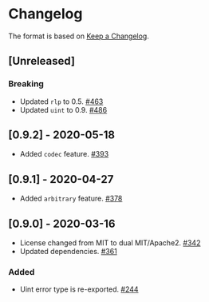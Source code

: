 # Changelog

The format is based on [Keep a Changelog].

[Keep a Changelog]: http://keepachangelog.com/en/1.0.0/

## [Unreleased]
### Breaking
- Updated `rlp` to 0.5. [#463](https://github.com/tetcoin/tetsy-common/pull/463)
- Updated `uint` to 0.9. [#486](https://github.com/tetcoin/tetsy-common/pull/486)

## [0.9.2] - 2020-05-18
- Added `codec` feature. [#393](https://github.com/tetcoin/tetsy-common/pull/393)

## [0.9.1] - 2020-04-27
- Added `arbitrary` feature. [#378](https://github.com/tetcoin/tetsy-common/pull/378)

## [0.9.0] - 2020-03-16
- License changed from MIT to dual MIT/Apache2. [#342](https://github.com/tetcoin/tetsy-common/pull/342)
- Updated dependencies. [#361](https://github.com/tetcoin/tetsy-common/pull/361)

### Added
- Uint error type is re-exported. [#244](https://github.com/tetcoin/tetsy-common/pull/244)
